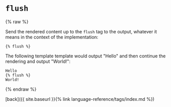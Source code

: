`flush`
=======

{% raw %}

Send the rendered content up to the `flush` tag to the output, whatever it means in the context of the implementation:

````twig
{% flush %}
````

The following template template would output "Hello" and then continue the rendering and output "World!":

````twig
Hello
{% flush %}
World!
````

{% endraw %}

[back]({{ site.baseurl }}{% link language-reference/tags/index.md %})
